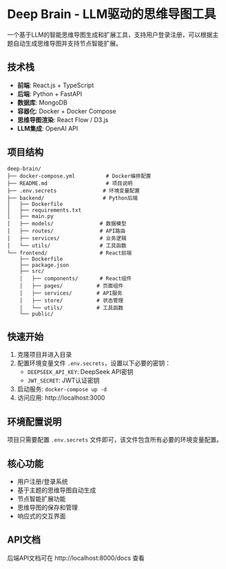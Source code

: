 # Deep Brain - LLM驱动的思维导图工具

一个基于LLM的智能思维导图生成和扩展工具，支持用户登录注册，可以根据主题自动生成思维导图并支持节点智能扩展。

## 技术栈

- **前端**: React.js + TypeScript
- **后端**: Python + FastAPI
- **数据库**: MongoDB
- **容器化**: Docker + Docker Compose
- **思维导图渲染**: React Flow / D3.js
- **LLM集成**: OpenAI API

## 项目结构

```
deep-brain/
├── docker-compose.yml          # Docker编排配置
├── README.md                   # 项目说明
├── .env.secrets               # 环境变量配置
├── backend/                   # Python后端
│   ├── Dockerfile
│   ├── requirements.txt
│   ├── main.py
│   ├── models/               # 数据模型
│   ├── routes/               # API路由
│   ├── services/             # 业务逻辑
│   └── utils/                # 工具函数
└── frontend/                 # React前端
    ├── Dockerfile
    ├── package.json
    ├── src/
    │   ├── components/       # React组件
    │   ├── pages/           # 页面组件
    │   ├── services/        # API服务
    │   ├── store/           # 状态管理
    │   └── utils/           # 工具函数
    └── public/
```

## 快速开始

1. 克隆项目并进入目录
2. 配置环境变量文件 `.env.secrets`，设置以下必要的密钥：
   - `DEEPSEEK_API_KEY`: DeepSeek API密钥
   - `JWT_SECRET`: JWT认证密钥
3. 启动服务: `docker-compose up -d`
4. 访问应用: http://localhost:3000

## 环境配置说明

项目只需要配置 `.env.secrets` 文件即可，该文件包含所有必要的环境变量配置。

## 核心功能

- 用户注册/登录系统
- 基于主题的思维导图自动生成
- 节点智能扩展功能
- 思维导图的保存和管理
- 响应式的交互界面

## API文档

后端API文档可在 http://localhost:8000/docs 查看